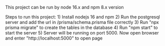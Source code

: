 This project can be run by node 16.x and npm 8.x version

Steps to run this project:
    1) Install nodejs 16 and npm
    2) Run the postgresql server and add the url in /prisma/schema.prisma file correctly
    3) Run "npx prisma migrate" to create the tables in the database
    4) Run "npm start" to start the server
    5) Server will be running on port 5000. Now open browser and enter "http://localhost:5000" to open page
